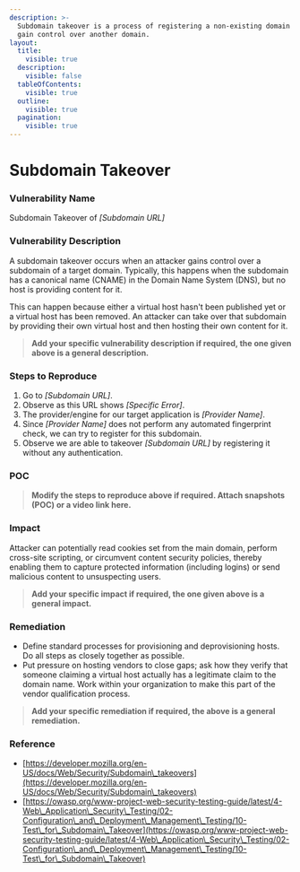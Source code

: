 ```yaml
---
description: >-
  Subdomain takeover is a process of registering a non-existing domain name to
  gain control over another domain.
layout:
  title:
    visible: true
  description:
    visible: false
  tableOfContents:
    visible: true
  outline:
    visible: true
  pagination:
    visible: true
---
```


# **Subdomain Takeover**

### **Vulnerability Name**

Subdomain Takeover of _\[Subdomain URL]_

### **Vulnerability Description**

A subdomain takeover occurs when an attacker gains control over a subdomain of a target domain. Typically, this happens when the subdomain has a canonical name (CNAME) in the Domain Name System (DNS), but no host is providing content for it.&#x20;

This can happen because either a virtual host hasn't been published yet or a virtual host has been removed. An attacker can take over that subdomain by providing their own virtual host and then hosting their own content for it.

> **Add your specific vulnerability description if required, the one given above is a general description.**

### **Steps to Reproduce**

1. Go to _\[Subdomain URL]_.
2. Observe as this URL shows _\[Specific Error]_.
3. The provider/engine for our target application is _\[Provider Name]_.
4. Since _\[Provider Name]_ does not perform any automated fingerprint check, we can try to register for this subdomain.&#x20;
5. Observe we are able to takeover _\[Subdomain URL]_ by registering it without any authentication.

### **POC**

> **Modify the steps to reproduce above if required. Attach snapshots (POC) or a video link here.**

### **Impact**

Attacker can potentially read cookies set from the main domain, perform cross-site scripting, or circumvent content security policies, thereby enabling them to capture protected information (including logins) or send malicious content to unsuspecting users.

> **Add your specific impact if required, the one given above is a general impact.**

### **Remediation**

* Define standard processes for provisioning and deprovisioning hosts. Do all steps as closely together as possible.
* Put pressure on hosting vendors to close gaps; ask how they verify that someone claiming a virtual host actually has a legitimate claim to the domain name. Work within your organization to make this part of the vendor qualification process.

> **Add your specific remediation if required, the above is a general remediation.**

### **Reference**

* [https://developer.mozilla.org/en-US/docs/Web/Security/Subdomain\_takeovers](https://developer.mozilla.org/en-US/docs/Web/Security/Subdomain\_takeovers)
* [https://owasp.org/www-project-web-security-testing-guide/latest/4-Web\_Application\_Security\_Testing/02-Configuration\_and\_Deployment\_Management\_Testing/10-Test\_for\_Subdomain\_Takeover](https://owasp.org/www-project-web-security-testing-guide/latest/4-Web\_Application\_Security\_Testing/02-Configuration\_and\_Deployment\_Management\_Testing/10-Test\_for\_Subdomain\_Takeover)

